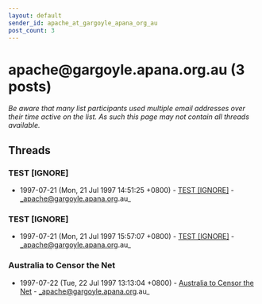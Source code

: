 ```yaml
---
layout: default
sender_id: apache_at_gargoyle_apana_org_au
post_count: 3
---
```


# apache<span>@</span>gargoyle.apana.org.au (3 posts)

_Be aware that many list participants used multiple email addresses over their time active on the list. As such this page may not contain all threads available._

## Threads

### TEST [IGNORE]
+ 1997-07-21 (Mon, 21 Jul 1997 14:51:25 +0800) - [TEST [IGNORE]](/archive/1997/07/7a209874ea5f4cad134545f9470b24dd35d991232567f61517e2472fb5f54319) - _apache@gargoyle.apana.org.au_

### TEST [IGNORE]
+ 1997-07-21 (Mon, 21 Jul 1997 15:57:07 +0800) - [TEST [IGNORE]](/archive/1997/07/fcbf530533f1e045d8f73ae6e2e8af313b42470ea8d250afb89a9bf3d4663345) - _apache@gargoyle.apana.org.au_

### Australia to Censor the Net
+ 1997-07-22 (Tue, 22 Jul 1997 13:13:04 +0800) - [Australia to Censor the Net](/archive/1997/07/ab20a74f0d66f47728555a6e0350927da1254af3f743f2f2225ddc6b7a91efbc) - _apache@gargoyle.apana.org.au_

